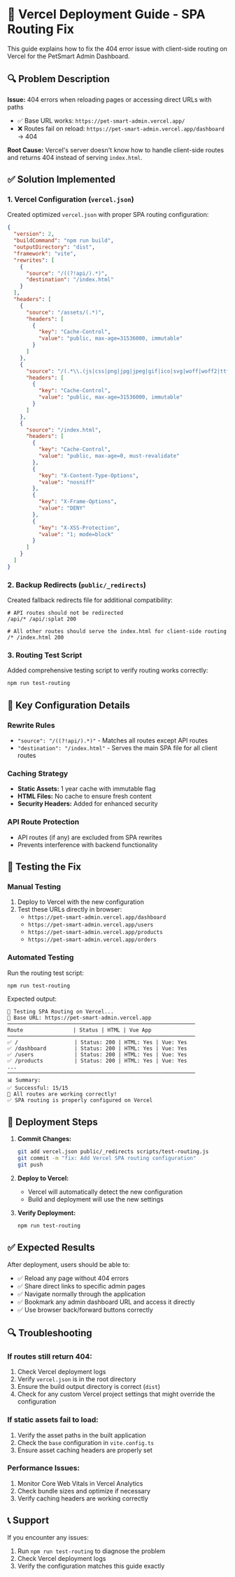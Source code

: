 # 🚀 Vercel Deployment Guide - SPA Routing Fix

This guide explains how to fix the 404 error issue with client-side routing on Vercel for the PetSmart Admin Dashboard.

## 🔍 Problem Description

**Issue:** 404 errors when reloading pages or accessing direct URLs with paths
- ✅ Base URL works: `https://pet-smart-admin.vercel.app/`
- ❌ Routes fail on reload: `https://pet-smart-admin.vercel.app/dashboard` → 404

**Root Cause:** Vercel's server doesn't know how to handle client-side routes and returns 404 instead of serving `index.html`.

## ✅ Solution Implemented

### 1. **Vercel Configuration (`vercel.json`)**

Created optimized `vercel.json` with proper SPA routing configuration:

```json
{
  "version": 2,
  "buildCommand": "npm run build",
  "outputDirectory": "dist",
  "framework": "vite",
  "rewrites": [
    {
      "source": "/((?!api/).*)",
      "destination": "/index.html"
    }
  ],
  "headers": [
    {
      "source": "/assets/(.*)",
      "headers": [
        {
          "key": "Cache-Control",
          "value": "public, max-age=31536000, immutable"
        }
      ]
    },
    {
      "source": "/(.*\\.(js|css|png|jpg|jpeg|gif|ico|svg|woff|woff2|ttf|eot))",
      "headers": [
        {
          "key": "Cache-Control",
          "value": "public, max-age=31536000, immutable"
        }
      ]
    },
    {
      "source": "/index.html",
      "headers": [
        {
          "key": "Cache-Control",
          "value": "public, max-age=0, must-revalidate"
        },
        {
          "key": "X-Content-Type-Options",
          "value": "nosniff"
        },
        {
          "key": "X-Frame-Options",
          "value": "DENY"
        },
        {
          "key": "X-XSS-Protection",
          "value": "1; mode=block"
        }
      ]
    }
  ]
}
```

### 2. **Backup Redirects (`public/_redirects`)**

Created fallback redirects file for additional compatibility:

```
# API routes should not be redirected
/api/* /api/:splat 200

# All other routes should serve the index.html for client-side routing
/* /index.html 200
```

### 3. **Routing Test Script**

Added comprehensive testing script to verify routing works correctly:

```bash
npm run test-routing
```

## 🔧 Key Configuration Details

### **Rewrite Rules**
- `"source": "/((?!api/).*)"` - Matches all routes except API routes
- `"destination": "/index.html"` - Serves the main SPA file for all client routes

### **Caching Strategy**
- **Static Assets:** 1 year cache with immutable flag
- **HTML Files:** No cache to ensure fresh content
- **Security Headers:** Added for enhanced security

### **API Route Protection**
- API routes (if any) are excluded from SPA rewrites
- Prevents interference with backend functionality

## 🧪 Testing the Fix

### **Manual Testing**
1. Deploy to Vercel with the new configuration
2. Test these URLs directly in browser:
   - `https://pet-smart-admin.vercel.app/dashboard`
   - `https://pet-smart-admin.vercel.app/users`
   - `https://pet-smart-admin.vercel.app/products`
   - `https://pet-smart-admin.vercel.app/orders`

### **Automated Testing**
Run the routing test script:
```bash
npm run test-routing
```

Expected output:
```
🧪 Testing SPA Routing on Vercel...
📍 Base URL: https://pet-smart-admin.vercel.app
────────────────────────────────────────────────────────────
Route                | Status | HTML | Vue App
────────────────────────────────────────────────────────────
✅ /                  | Status: 200 | HTML: Yes | Vue: Yes
✅ /dashboard         | Status: 200 | HTML: Yes | Vue: Yes
✅ /users             | Status: 200 | HTML: Yes | Vue: Yes
✅ /products          | Status: 200 | HTML: Yes | Vue: Yes
...
────────────────────────────────────────────────────────────
📊 Summary:
✅ Successful: 15/15
🎉 All routes are working correctly!
✅ SPA routing is properly configured on Vercel
```

## 🚀 Deployment Steps

1. **Commit Changes:**
   ```bash
   git add vercel.json public/_redirects scripts/test-routing.js
   git commit -m "fix: Add Vercel SPA routing configuration"
   git push
   ```

2. **Deploy to Vercel:**
   - Vercel will automatically detect the new configuration
   - Build and deployment will use the new settings

3. **Verify Deployment:**
   ```bash
   npm run test-routing
   ```

## ✅ Expected Results

After deployment, users should be able to:
- ✅ Reload any page without 404 errors
- ✅ Share direct links to specific admin pages
- ✅ Navigate normally through the application
- ✅ Bookmark any admin dashboard URL and access it directly
- ✅ Use browser back/forward buttons correctly

## 🔍 Troubleshooting

### **If routes still return 404:**
1. Check Vercel deployment logs
2. Verify `vercel.json` is in the root directory
3. Ensure the build output directory is correct (`dist`)
4. Check for any custom Vercel project settings that might override the configuration

### **If static assets fail to load:**
1. Verify the asset paths in the built application
2. Check the `base` configuration in `vite.config.ts`
3. Ensure asset caching headers are properly set

### **Performance Issues:**
1. Monitor Core Web Vitals in Vercel Analytics
2. Check bundle sizes and optimize if necessary
3. Verify caching headers are working correctly

## 📞 Support

If you encounter any issues:
1. Run `npm run test-routing` to diagnose the problem
2. Check Vercel deployment logs
3. Verify the configuration matches this guide exactly
